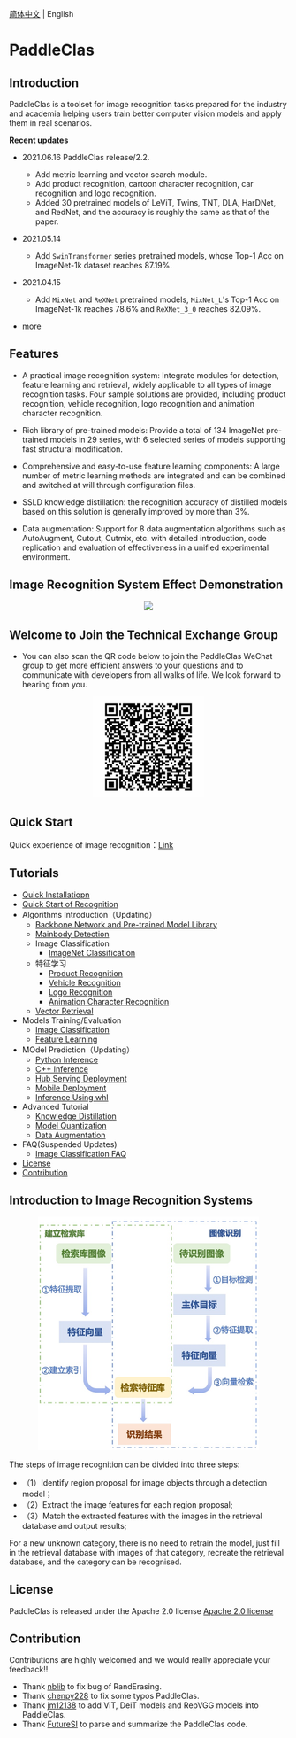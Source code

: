 [简体中文](README.md) | English

# PaddleClas

## Introduction

PaddleClas is a toolset for image recognition tasks prepared for the industry and academia helping users train better computer vision models and apply them in real scenarios.

**Recent updates**

- 2021.06.16 PaddleClas release/2.2.
   - Add metric learning and vector search module.
   - Add product recognition, cartoon character recognition, car recognition and logo recognition.
   - Added 30 pretrained models of LeViT, Twins, TNT, DLA, HarDNet, and RedNet, and the accuracy is roughly the same as that of the paper.

- 2021.05.14
   - Add `SwinTransformer` series pretrained models, whose Top-1 Acc on ImageNet-1k dataset reaches 87.19%.

- 2021.04.15
   - Add `MixNet` and `ReXNet` pretrained models, `MixNet_L`'s Top-1 Acc on ImageNet-1k reaches 78.6% and `ReXNet_3_0` reaches 82.09%.

- [more](./docs/en/update_history_en.md)

## Features

- A practical image recognition system: Integrate modules for detection, feature learning and retrieval, widely applicable to all types of image recognition tasks.
Four sample solutions are provided, including product recognition, vehicle recognition, logo recognition and animation character recognition.

- Rich library of pre-trained models: Provide a total of 134 ImageNet pre-trained models in 29 series, with 6 selected series of models supporting fast structural modification.

- Comprehensive and easy-to-use feature learning components: A large number of metric learning methods are integrated and can be combined and switched at will through configuration files.

- SSLD knowledge distillation: the recognition accuracy of distilled models based on this solution is generally improved by more than 3%.

- Data augmentation: Support for 8 data augmentation algorithms such as AutoAugment, Cutout, Cutmix, etc.  with detailed introduction, code replication and evaluation of effectiveness in a unified experimental environment.

 

## Image Recognition System Effect Demonstration
<div align="center">
<img src="./docs/images/recognition.gif"  width = "400" />
</div>

## Welcome to Join the Technical Exchange Group

* You can also scan the QR code below to join the PaddleClas WeChat group to get more efficient answers to your questions and to communicate with developers from all walks of life. We look forward to hearing from you.

<div align="center">
<img src="./docs/images/wx_group.png"  width = "200" />
</div>

## Quick Start 
Quick experience of image recognition：[Link](./docs/zh_CN/tutorials/quick_start_recognition.md)

## Tutorials

- [Quick Installatiopn](./docs/zh_CN/tutorials/install.md)
- [Quick Start of Recognition](./docs/zh_CN/tutorials/quick_start_recognition.md)
- Algorithms Introduction（Updating）
    - [Backbone Network and Pre-trained Model Library](./docs/zh_CN/models/models_intro.md)
    - [Mainbody Detection](./docs/zh_CN/application/object_detection.md)
    - Image Classification
        - [ImageNet Classification](./docs/zh_CN/tutorials/quick_start_professional.md)
    - 特征学习
        - [Product Recognition](./docs/zh_CN/application/product_recognition.md)
        - [Vehicle Recognition](./docs/zh_CN/application/vehicle_reid.md)
        - [Logo Recognition](./docs/zh_CN/application/logo_recognition.md)
        - [Animation Character Recognition](./docs/zh_CN/application/cartoon_character_recognition.md)
    - [Vector Retrieval](./deploy/vector_search/README.md)
- Models Training/Evaluation
    - [Image Classification](./docs/zh_CN/tutorials/getting_started.md)
    - [Feature Learning](./docs/zh_CN/application/feature_learning.md)
- MOdel Prediction（Updating）
    - [Python Inference](./docs/zh_CN/tutorials/getting_started.md)
    - [C++ Inference](./deploy/cpp_infer/readme.md)
    - [Hub Serving Deployment](./deploy/hubserving/readme.md)
    - [Mobile Deployment](./deploy/lite/readme.md)
    - [Inference Using whl](./docs/zh_CN/whl.md)
- Advanced Tutorial
    - [Knowledge Distillation](./docs/zh_CN/advanced_tutorials/distillation/distillation.md)
    - [Model Quantization](./docs/zh_CN/extension/paddle_quantization.md)
    - [Data Augmentation](./docs/zh_CN/advanced_tutorials/image_augmentation/ImageAugment.md)
- FAQ(Suspended Updates)
    - [Image Classification FAQ](docs/zh_CN/faq.md)
- [License](#许可证书)
- [Contribution](#贡献代码)


## Introduction to Image Recognition Systems

<a name="Introduction to Image Recognition Systems"></a>
<div align="center">
<img src="./docs/images/structure.png"  width = "400" />
</div>

The steps of image recognition can be divided into three steps:
- （1）Identify region proposal for image objects through a detection model；
 - （2）Extract the image features for each region proposal;
- （3）Match the extracted features with the images in the retrieval database and output results;

For a new unknown category, there is no need to retrain the model, just fill in the retrieval database with images of that category, recreate the retrieval database, and the category can be recognised.

<a name="License"></a>

## License
PaddleClas is released under the Apache 2.0 license <a href="https://github.com/PaddlePaddle/PaddleCLS/blob/master/LICENSE">Apache 2.0 license</a>


<a name="Contribution"></a>
## Contribution
Contributions are highly welcomed and we would really appreciate your feedback!!


- Thank [nblib](https://github.com/nblib) to fix bug of RandErasing.
- Thank [chenpy228](https://github.com/chenpy228) to fix some typos PaddleClas.
- Thank [jm12138](https://github.com/jm12138) to add ViT, DeiT models and RepVGG models into PaddleClas.
- Thank [FutureSI](https://aistudio.baidu.com/aistudio/personalcenter/thirdview/76563) to parse and summarize the PaddleClas code.
